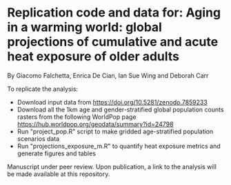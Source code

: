 # Replication code and data for: Aging in a warming world: global  projections of cumulative and acute heat exposure of older adults
By Giacomo Falchetta, Enrica De Cian, Ian Sue Wing and Deborah Carr

To replicate the analysis:
- Download input data from https://doi.org/10.5281/zenodo.7859233
- Download all the 1km age and gender-stratified global population counts rasters from the following WorldPop page https://hub.worldpop.org/geodata/summary?id=24798
- Run "project_pop.R" script to make gridded age-stratified population scenarios data
- Run "projections_exposure_m.R" to quantify heat exposure metrics and generate figures and tables 

Manuscript under peer review. Upon publication, a link to the analysis will be made available at this repository.

